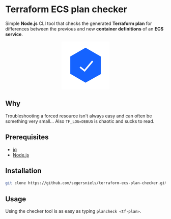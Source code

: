 # Terraform ECS plan checker
Simple **Node.js** CLI tool that checks the generated **Terraform plan** for differences between the previous and new **container definitions** of an **ECS service**.

<p align="center">
<img src="img/verified.png">
</p>

## Why
Troubleshooting a forced resource isn't always easy and can often be something very small... Also `TF_LOG=DEBUG` is chaotic and sucks to read.

## Prerequisites
- [jq](https://stedolan.github.io/jq)
- [Node.js](https://nodejs.org/en)

## Installation
```bash
git clone https://github.com/segersniels/terraform-ecs-plan-checker.git ; cd terraform-plan-checker ; npm install -g
```

## Usage
Using the checker tool is as easy as typing `plancheck <tf-plan>`.
